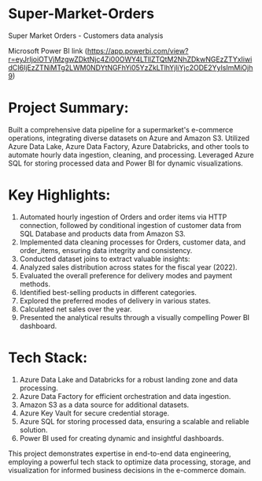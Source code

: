 # Super-Market-Orders
Super Market Orders - Customers data analysis 

Microsoft Power BI link (https://app.powerbi.com/view?r=eyJrIjoiOTVjMzgwZDktNjc4Zi00OWY4LTllZTQtM2NhZDkwNGEzZTYxIiwidCI6IjEzZTNiMTg2LWM0NDYtNGFhYi05YzZkLTlhYjliYjc2ODE2YyIsImMiOjh9)

# Project Summary:

Built a comprehensive data pipeline for a supermarket's e-commerce operations, integrating diverse datasets on Azure and Amazon S3. Utilized Azure Data Lake, Azure Data Factory, Azure Databricks, and other tools to automate hourly data ingestion, cleaning, and processing. Leveraged Azure SQL for storing processed data and Power BI for dynamic visualizations.

# Key Highlights:

1. Automated hourly ingestion of Orders and order items via HTTP connection, followed by conditional ingestion of customer data from SQL Database and products data from Amazon S3.
2. Implemented data cleaning processes for Orders, customer data, and order_items, ensuring data integrity and consistency.
3. Conducted dataset joins to extract valuable insights:
4. Analyzed sales distribution across states for the fiscal year (2022).
5. Evaluated the overall preference for delivery modes and payment methods.
6. Identified best-selling products in different categories.
7. Explored the preferred modes of delivery in various states.
8. Calculated net sales over the year.
9. Presented the analytical results through a visually compelling Power BI dashboard.

# Tech Stack:

1. Azure Data Lake and Databricks for a robust landing zone and data processing.
2. Azure Data Factory for efficient orchestration and data ingestion.
3. Amazon S3 as a data source for additional datasets.
4. Azure Key Vault for secure credential storage.
5. Azure SQL for storing processed data, ensuring a scalable and reliable solution.
6. Power BI used for creating dynamic and insightful dashboards.

This project demonstrates expertise in end-to-end data engineering, employing a powerful tech stack to optimize data processing, storage, and visualization for informed business decisions in the e-commerce domain.
